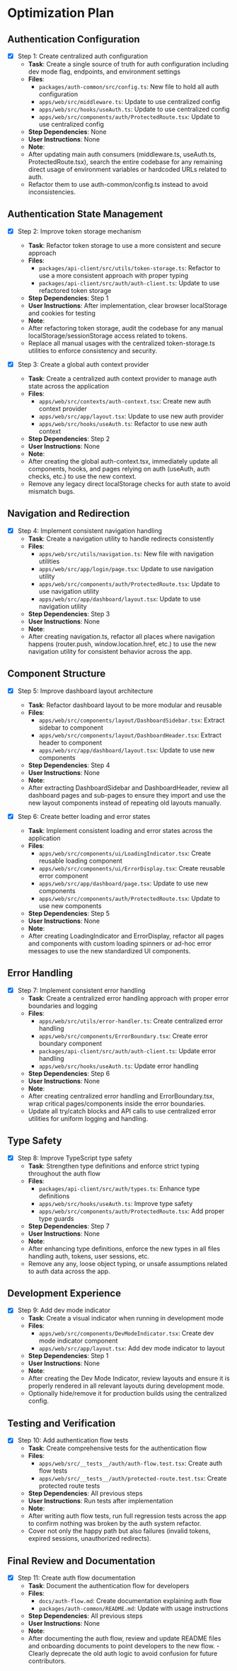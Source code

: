 # Optimization Plan

## Authentication Configuration
- [x] Step 1: Create centralized auth configuration
  - **Task**: Create a single source of truth for auth configuration including dev mode flag, endpoints, and environment settings
  - **Files**:
    - `packages/auth-common/src/config.ts`: New file to hold all auth configuration
    - `apps/web/src/middleware.ts`: Update to use centralized config
    - `apps/web/src/hooks/useAuth.ts`: Update to use centralized config
    - `apps/web/src/components/auth/ProtectedRoute.tsx`: Update to use centralized config
  - **Step Dependencies**: None
  - **User Instructions**: None
  - **Note**:
  - After updating main auth consumers (middleware.ts, useAuth.ts, ProtectedRoute.tsx), search the entire codebase for any          remaining direct usage of environment variables or hardcoded URLs related to auth.
  - Refactor them to use auth-common/config.ts instead to avoid inconsistencies.

## Authentication State Management
- [x] Step 2: Improve token storage mechanism
  - **Task**: Refactor token storage to use a more consistent and secure approach
  - **Files**:
    - `packages/api-client/src/utils/token-storage.ts`: Refactor to use a more consistent approach with proper typing
    - `packages/api-client/src/auth/auth-client.ts`: Update to use refactored token storage
  - **Step Dependencies**: Step 1
  - **User Instructions**: After implementation, clear browser localStorage and cookies for testing
  - **Note**:
  - After refactoring token storage, audit the codebase for any manual localStorage/sessionStorage access related to tokens.
  - Replace all manual usages with the centralized token-storage.ts utilities to enforce consistency and security.

- [x] Step 3: Create a global auth context provider
  - **Task**: Create a centralized auth context provider to manage auth state across the application
  - **Files**:
    - `apps/web/src/contexts/auth-context.tsx`: Create new auth context provider
    - `apps/web/src/app/layout.tsx`: Update to use new auth provider
    - `apps/web/src/hooks/useAuth.ts`: Refactor to use new auth context
  - **Step Dependencies**: Step 2
  - **User Instructions**: None
  - **Note**: 
  - After creating the global auth-context.tsx, immediately update all components, hooks, and pages relying on auth (useAuth, auth checks, etc.) to use the new context.
  - Remove any legacy direct localStorage checks for auth state to avoid mismatch bugs.

## Navigation and Redirection
- [x] Step 4: Implement consistent navigation handling
  - **Task**: Create a navigation utility to handle redirects consistently
  - **Files**:
    - `apps/web/src/utils/navigation.ts`: New file with navigation utilities
    - `apps/web/src/app/login/page.tsx`: Update to use navigation utility
    - `apps/web/src/components/auth/ProtectedRoute.tsx`: Update to use navigation utility
    - `apps/web/src/app/dashboard/layout.tsx`: Update to use navigation utility
  - **Step Dependencies**: Step 3
  - **User Instructions**: None
  - **Note**: 
  - After creating navigation.ts, refactor all places where navigation happens (router.push, window.location.href, etc.) to use the new navigation utility for consistent behavior across the app.

## Component Structure
- [x] Step 5: Improve dashboard layout architecture
  - **Task**: Refactor dashboard layout to be more modular and reusable
  - **Files**:
    - `apps/web/src/components/layout/DashboardSidebar.tsx`: Extract sidebar to component
    - `apps/web/src/components/layout/DashboardHeader.tsx`: Extract header to component
    - `apps/web/src/app/dashboard/layout.tsx`: Update to use new components
  - **Step Dependencies**: Step 4
  - **User Instructions**: None
  - **Note**: 
  - After extracting DashboardSidebar and DashboardHeader, review all dashboard pages and sub-pages to ensure they import and use the new layout components instead of repeating old layouts manually.

- [x] Step 6: Create better loading and error states
  - **Task**: Implement consistent loading and error states across the application
  - **Files**:
    - `apps/web/src/components/ui/LoadingIndicator.tsx`: Create reusable loading component
    - `apps/web/src/components/ui/ErrorDisplay.tsx`: Create reusable error component
    - `apps/web/src/app/dashboard/page.tsx`: Update to use new components
    - `apps/web/src/components/auth/ProtectedRoute.tsx`: Update to use new components
  - **Step Dependencies**: Step 5
  - **User Instructions**: None
  - **Note**: 
  - After creating LoadingIndicator and ErrorDisplay, refactor all pages and components with custom loading spinners or ad-hoc error messages to use the new standardized UI components.

## Error Handling
- [x] Step 7: Implement consistent error handling
  - **Task**: Create a centralized error handling approach with proper error boundaries and logging
  - **Files**:
    - `apps/web/src/utils/error-handler.ts`: Create centralized error handling
    - `apps/web/src/components/ErrorBoundary.tsx`: Create error boundary component
    - `packages/api-client/src/auth/auth-client.ts`: Update error handling
    - `apps/web/src/hooks/useAuth.ts`: Update error handling
  - **Step Dependencies**: Step 6
  - **User Instructions**: None
  - **Note**:
  - After creating centralized error handling and ErrorBoundary.tsx, wrap critical pages/components inside the error boundaries.
  - Update all try/catch blocks and API calls to use centralized error utilities for uniform logging and handling.

## Type Safety
- [x] Step 8: Improve TypeScript type safety
  - **Task**: Strengthen type definitions and enforce strict typing throughout the auth flow
  - **Files**:
    - `packages/api-client/src/auth/types.ts`: Enhance type definitions
    - `apps/web/src/hooks/useAuth.ts`: Improve type safety
    - `apps/web/src/components/auth/ProtectedRoute.tsx`: Add proper type guards
  - **Step Dependencies**: Step 7
  - **User Instructions**: None
  - **Note**:
  - After enhancing type definitions, enforce the new types in all files handling auth, tokens, user sessions, etc.
  - Remove any any, loose object typing, or unsafe assumptions related to auth data across the app.

## Development Experience
- [x] Step 9: Add dev mode indicator
  - **Task**: Create a visual indicator when running in development mode
  - **Files**:
    - `apps/web/src/components/DevModeIndicator.tsx`: Create dev mode indicator component
    - `apps/web/src/app/layout.tsx`: Add dev mode indicator to layout
  - **Step Dependencies**: Step 1
  - **User Instructions**: None
  - **Note**:
  - After creating the Dev Mode Indicator, review layouts and ensure it is properly rendered in all relevant layouts during development mode.
  - Optionally hide/remove it for production builds using the centralized config.

## Testing and Verification
- [x] Step 10: Add authentication flow tests
  - **Task**: Create comprehensive tests for the authentication flow
  - **Files**:
    - `apps/web/src/__tests__/auth/auth-flow.test.tsx`: Create auth flow tests
    - `apps/web/src/__tests__/auth/protected-route.test.tsx`: Create protected route tests
  - **Step Dependencies**: All previous steps
  - **User Instructions**: Run tests after implementation
  - **Note**:
  - After writing auth flow tests, run full regression tests across the app to confirm nothing was broken by the auth system refactor.
  - Cover not only the happy path but also failures (invalid tokens, expired sessions, unauthorized redirects).

## Final Review and Documentation
- [x] Step 11: Create auth flow documentation
  - **Task**: Document the authentication flow for developers
  - **Files**:
    - `docs/auth-flow.md`: Create documentation explaining auth flow
    - `packages/auth-common/README.md`: Update with usage instructions
  - **Step Dependencies**: All previous steps
  - **User Instructions**: None
  - **Note**:
  - After documenting the auth flow, review and update README files and onboarding documents to point developers to the new flow.
   -Clearly deprecate the old auth logic to avoid confusion for future contributors.
